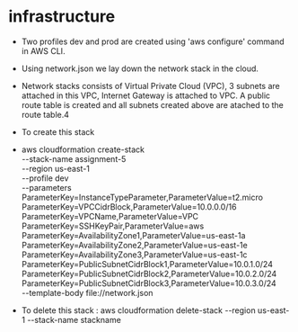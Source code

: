 # infrastructure

- Two profiles dev and prod are created using 'aws configure' command in AWS CLI.
- Using network.json we lay down the network stack in the cloud. 
- Network stacks consists of Virtual Private Cloud (VPC), 3 subnets are attached in this VPC, Internet Gateway is attached to VPC. A public route table is created and all subnets created above are atached to the route table.4

- To create this stack
- aws cloudformation create-stack \
  --stack-name assignment-5 \
  --region us-east-1 \
  --profile dev \
  --parameters \
  ParameterKey=InstanceTypeParameter,ParameterValue=t2.micro \
  ParameterKey=VPCCidrBlock,ParameterValue=10.0.0.0/16 \
  ParameterKey=VPCName,ParameterValue=VPC \
  ParameterKey=SSHKeyPair,ParameterValue=aws \
  ParameterKey=AvailabilityZone1,ParameterValue=us-east-1a \
  ParameterKey=AvailabilityZone2,ParameterValue=us-east-1e \
  ParameterKey=AvailabilityZone3,ParameterValue=us-east-1c \
  ParameterKey=PublicSubnetCidrBlock1,ParameterValue=10.0.1.0/24 \
  ParameterKey=PublicSubnetCidrBlock2,ParameterValue=10.0.2.0/24 \
  ParameterKey=PublicSubnetCidrBlock3,ParameterValue=10.0.3.0/24 \
  --template-body file://network.json

- To delete this stack :
aws cloudformation delete-stack --region us-east-1 --stack-name stackname
